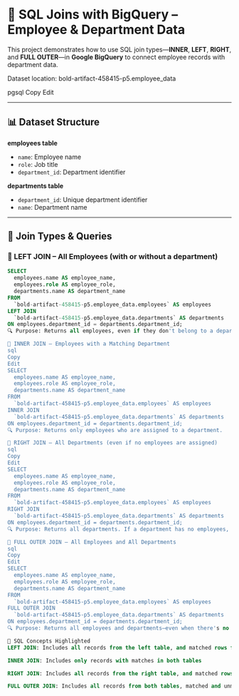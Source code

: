 # 🔗 SQL Joins with BigQuery – Employee & Department Data

This project demonstrates how to use SQL join types—**INNER**, **LEFT**, **RIGHT**, and **FULL OUTER**—in **Google BigQuery** to connect employee records with department data.

Dataset location:
bold-artifact-458415-p5.employee_data

pgsql
Copy
Edit

---

## 📊 Dataset Structure

**employees table**
- `name`: Employee name  
- `role`: Job title  
- `department_id`: Department identifier  

**departments table**
- `department_id`: Unique department identifier  
- `name`: Department name  

---

## 🧪 Join Types & Queries

### 🔹 LEFT JOIN – All Employees (with or without a department)

```sql
SELECT
  employees.name AS employee_name,
  employees.role AS employee_role,
  departments.name AS department_name
FROM
  `bold-artifact-458415-p5.employee_data.employees` AS employees
LEFT JOIN
  `bold-artifact-458415-p5.employee_data.departments` AS departments
ON employees.department_id = departments.department_id;
🔍 Purpose: Returns all employees, even if they don't belong to a department. Unmatched departments show as NULL.

🔹 INNER JOIN – Employees with a Matching Department
sql
Copy
Edit
SELECT
  employees.name AS employee_name,
  employees.role AS employee_role,
  departments.name AS department_name
FROM
  `bold-artifact-458415-p5.employee_data.employees` AS employees
INNER JOIN
  `bold-artifact-458415-p5.employee_data.departments` AS departments
ON employees.department_id = departments.department_id;
🔍 Purpose: Returns only employees who are assigned to a department.

🔹 RIGHT JOIN – All Departments (even if no employees are assigned)
sql
Copy
Edit
SELECT
  employees.name AS employee_name,
  employees.role AS employee_role,
  departments.name AS department_name
FROM
  `bold-artifact-458415-p5.employee_data.employees` AS employees
RIGHT JOIN
  `bold-artifact-458415-p5.employee_data.departments` AS departments
ON employees.department_id = departments.department_id;
🔍 Purpose: Returns all departments. If a department has no employees, those fields will be NULL.

🔹 FULL OUTER JOIN – All Employees and All Departments
sql
Copy
Edit
SELECT
  employees.name AS employee_name,
  employees.role AS employee_role,
  departments.name AS department_name
FROM
  `bold-artifact-458415-p5.employee_data.employees` AS employees
FULL OUTER JOIN
  `bold-artifact-458415-p5.employee_data.departments` AS departments
ON employees.department_id = departments.department_id;
🔍 Purpose: Returns all employees and departments—even when there's no match between them.

🧠 SQL Concepts Highlighted
LEFT JOIN: Includes all records from the left table, and matched rows from the right

INNER JOIN: Includes only records with matches in both tables

RIGHT JOIN: Includes all records from the right table, and matched rows from the left

FULL OUTER JOIN: Includes all records from both tables, matched and unmatched
